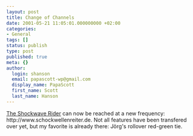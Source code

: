```yaml
---
layout: post
title: Change of Channels
date: 2001-05-21 11:05:01.000000000 +02:00
categories:
- General
tags: []
status: publish
type: post
published: true
meta: {}
author:
  login: shanson
  email: papascott-wp@gmail.com
  display_name: PapaScott
  first_name: Scott
  last_name: Hanson
---
```

<p><a href="http://www.schockwellenreiter.de">The Shockwave Rider</a> can now be reached at a new frequency: http://www.schockwellenreiter.de. Not all features have been transfered over yet, but my favorite is already there: Jörg's rollover red-green tie.</p>
